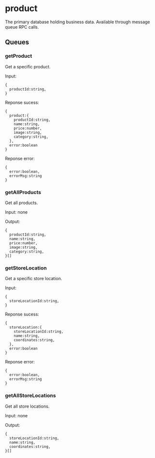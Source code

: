 # product

The primary database holding business data. Available through message queue RPC calls.

## Queues

### getProduct

Get a specific product.

Input:
```
{
  productId:string,
}
```

Reponse sucess:
```
{
  product:{
    productId:string,
    name:string,
    price:number,
    image:string,
    category:string,
  },
  error:boolean
}
```

Reponse error:
```
{
  error:boolean,
  errorMsg:string
}
```

### getAllProducts

Get all products.

Input: none

Output:
```
{
  productId:string,
  name:string,
  price:number,
  image:string,
  category:string,
}[]
```

### getStoreLocation

Get a specific store location.

Input:
```
{
  storeLocationId:string,
}
```

Reponse sucess:
```
{
  storeLocation:{
    storeLocationId:string,
    name:string,
    coordinates:string,
  },
  error:boolean
}
```

Reponse error:
```
{
  error:boolean,
  errorMsg:string
}
```

### getAllStoreLocations

Get all store locations.

Input: none

Output:
```
{
  storeLocationId:string,
  name:string,
  coordinates:string,
}[]
```
